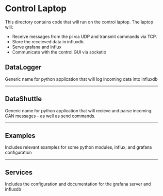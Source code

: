 
# Control Laptop 
This directory contains code that will run on the control laptop. The laptop will:
-  Receive messages from the pi via UDP and         transmit commands via TCP. 
- Store the receieved data in influxdb.
- Serve grafana and influx
- Communicate with the control GUI via socketio 

## DataLogger
Generic name for python application that will log incoming data into influxdb

***
## DataShuttle

Generic name for python application that will recieve and parse incoming CAN messages - as well as send commands.

***
## Examples

Includes relevant examples for some python modules, influx, and grafana configuration

***
## Services

Includes the configuration and documentation for the grafana server and influxdb
